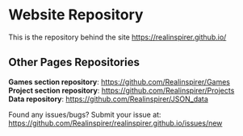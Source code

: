 # Website Repository
This is the repository behind the site https://realinspirer.github.io/
<br>
## Other Pages Repositories
**Games section repository**: https://github.com/Realinspirer/Games <br>
**Project section repository**: https://github.com/Realinspirer/Projects<br>
**Data repository**: https://github.com/Realinspirer/JSON_data

Found any issues/bugs? Submit your issue at: https://github.com/Realinspirer/realinspirer.github.io/issues/new
